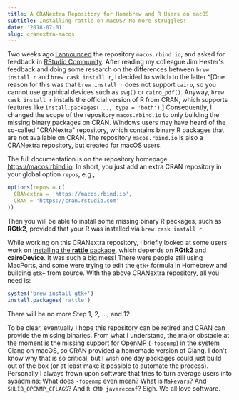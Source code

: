 ```yaml
---
title: A CRANextra Repository for Homebrew and R Users on macOS
subtitle: Installing rattle on macOS? No more struggles!
date: '2018-07-01'
slug: cranextra-macos
---
```


Two weeks ago [I announced](/en/2018/06/homebrew-binary-r-packages/) the repository `macos.rbind.io`, and asked for feedback in [RStudio Community](https://community.rstudio.com/t/9907). After reading my colleague Jim Hester's feedback and doing some research on the differences between `brew install r` and `brew cask install r`, I decided to switch to the latter.^[One reason for this was that `brew install r` does not support `cairo`, so you cannot use graphical devices such as `svg()` or `cairo_pdf()`. Anyway, `brew cask install r` installs the official version of R from CRAN, which supports features like `install.packages(..., type = 'both')`.] Consequently, I changed the scope of the repository `macos.rbind.io` to only building the missing binary packages on CRAN. Windows users may have heard of the so-called "CRANextra" repository, which contains binary R packages that are not available on CRAN. The repository `macos.rbind.io` is also a CRANextra repository, but created for macOS users.

The full documentation is on the repository homepage https://macos.rbind.io. In short, you just add an extra CRAN repository in your global option `repos`, e.g.,

```r
options(repos = c(
  CRANextra = 'https://macos.rbind.io',
  CRAN = 'https://cran.rstudio.com'
))
```

Then you will be able to install some missing binary R packages, such as **RGtk2**, provided that your R was installed via `brew cask install r`.

While working on this CRANextra repository, I briefly looked at some users' work on [installing the **rattle** package](https://rattle.togaware.com/rattle-install-mac.html), which depends on **RGtk2** and **cairoDevice**. It was such a big mess! There were people still using MacPorts, and some were trying to edit the `gtk+` formula in Homebrew and building `gtk+` from source. With the above CRANextra repository, all you need is:

```r
system('brew install gtk+')
install.packages('rattle')
```

There will be no more Step 1, 2, ..., and 12.

To be clear, eventually I hope this repository can be retired and CRAN can provide the missing binaries. From what I understand, the major obstacle at the moment is the missing support for OpenMP (`-fopenmp`) in the system Clang on macOS, so CRAN provided a homemade version of Clang. I don't know why that is so critical, but I wish one day packages could just build out of the box (or at least make it possible to automate the process). Personally I always frown upon software that tries to turn average users into sysadmins: What does `-fopenmp` even mean? What is `Makevars`? And `SHLIB_OPENMP_CFLAGS`? And `R CMD javareconf`? Sigh. We all love software.
